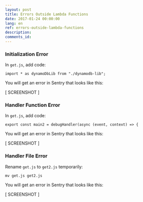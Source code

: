```yaml
---
layout: post
title: Errors Outside Lambda Functions
date: 2017-01-24 00:00:00
lang: en
ref: errors-outside-lambda-functions
description: 
comments_id: 
---
```


### Initialization Error

In `get.js`, add code:
```
import * as dynamoDbLib from "./dynamodb-lib";
```

You will get an error in Sentry that looks like this:

[ SCREENSHOT ]

### Handler Function Error

In `get.js`, add code:
```
export const main2 = debugHandler(async (event, context) => {
```

You will get an error in Sentry that looks like this:

[ SCREENSHOT ]

### Handler File Error

Rename `get.js` to `get2.js` temporarily:
```
mv get.js get2.js
```

You will get an error in Sentry that looks like this:

[ SCREENSHOT ]

